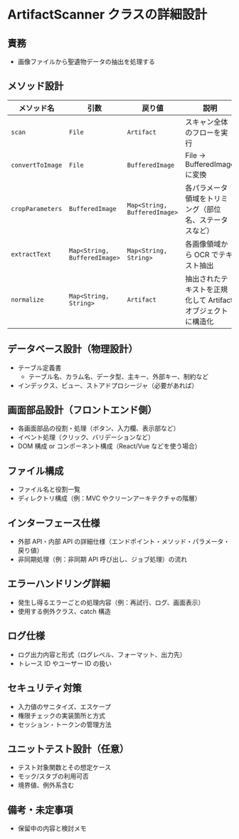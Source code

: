 # ArtifactScanner クラスの詳細設計

## 責務

- 画像ファイルから聖遺物データの抽出を処理する

## メソッド設計

| メソッド名       | 引数                         | 戻り値                       | 説明                                                         |
| ---------------- | ---------------------------- | ---------------------------- | ------------------------------------------------------------ |
| `scan`           | `File`                       | `Artifact`                   | スキャン全体のフローを実行                                   |
| `convertToImage` | `File`                       | `BufferedImage`              | File → BufferedImage に変換                                  |
| `cropParameters` | `BufferedImage`              | `Map<String, BufferedImage>` | 各パラメータ領域をトリミング（部位名、ステータスなど）       |
| `extractText`    | `Map<String, BufferedImage>` | `Map<String, String>`        | 各画像領域から OCR でテキスト抽出                            |
| `normalize`      | `Map<String, String>`        | `Artifact`                   | 抽出されたテキストを正規化して Artifact オブジェクトに構造化 |

## データベース設計（物理設計）

- テーブル定義書
  - テーブル名、カラム名、データ型、主キー、外部キー、制約など
- インデックス、ビュー、ストアドプロシージャ（必要があれば）

## 画面部品設計（フロントエンド側）

- 各画面部品の役割・処理（ボタン、入力欄、表示部など）
- イベント処理（クリック、バリデーションなど）
- DOM 構成 or コンポーネント構成（React/Vue などを使う場合）

## ファイル構成

- ファイル名と役割一覧
- ディレクトリ構成（例：MVC やクリーンアーキテクチャの階層）

## インターフェース仕様

- 外部 API・内部 API の詳細仕様（エンドポイント・メソッド・パラメータ・戻り値）
- 非同期処理（例：非同期 API 呼び出し、ジョブ処理）の流れ

## エラーハンドリング詳細

- 発生し得るエラーごとの処理内容（例：再試行、ログ、画面表示）
- 使用する例外クラス、catch 構造

## ログ仕様

- ログ出力内容と形式（ログレベル、フォーマット、出力先）
- トレース ID やユーザー ID の扱い

## セキュリティ対策

- 入力値のサニタイズ、エスケープ
- 権限チェックの実装箇所と方式
- セッション・トークンの管理方法

## ユニットテスト設計（任意）

- テスト対象関数とその想定ケース
- モック/スタブの利用可否
- 境界値、例外系含む

## 備考・未定事項

- 保留中の内容と検討メモ
